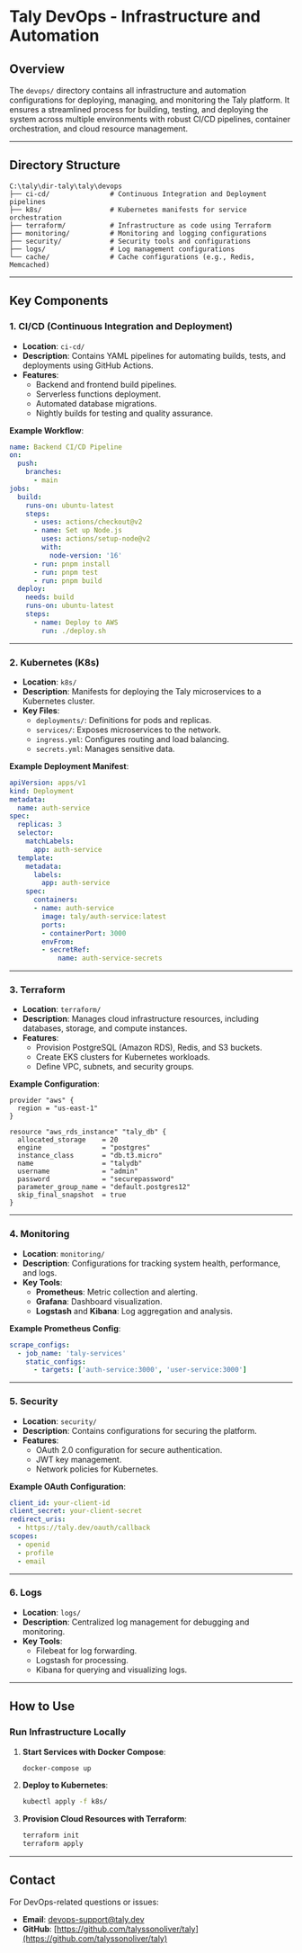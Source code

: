# Taly DevOps - Infrastructure and Automation

## Overview
The `devops/` directory contains all infrastructure and automation configurations for deploying, managing, and monitoring the Taly platform. It ensures a streamlined process for building, testing, and deploying the system across multiple environments with robust CI/CD pipelines, container orchestration, and cloud resource management.

---

## Directory Structure
```
C:\taly\dir-taly\taly\devops
├── ci-cd/               # Continuous Integration and Deployment pipelines
├── k8s/                 # Kubernetes manifests for service orchestration
├── terraform/           # Infrastructure as code using Terraform
├── monitoring/          # Monitoring and logging configurations
├── security/            # Security tools and configurations
├── logs/                # Log management configurations
└── cache/               # Cache configurations (e.g., Redis, Memcached)
```

---

## Key Components

### **1. CI/CD (Continuous Integration and Deployment)**
- **Location**: `ci-cd/`
- **Description**: Contains YAML pipelines for automating builds, tests, and deployments using GitHub Actions.
- **Features**:
  - Backend and frontend build pipelines.
  - Serverless functions deployment.
  - Automated database migrations.
  - Nightly builds for testing and quality assurance.

**Example Workflow**:
```yaml
name: Backend CI/CD Pipeline
on:
  push:
    branches:
      - main
jobs:
  build:
    runs-on: ubuntu-latest
    steps:
      - uses: actions/checkout@v2
      - name: Set up Node.js
        uses: actions/setup-node@v2
        with:
          node-version: '16'
      - run: pnpm install
      - run: pnpm test
      - run: pnpm build
  deploy:
    needs: build
    runs-on: ubuntu-latest
    steps:
      - name: Deploy to AWS
        run: ./deploy.sh
```

---

### **2. Kubernetes (K8s)**
- **Location**: `k8s/`
- **Description**: Manifests for deploying the Taly microservices to a Kubernetes cluster.
- **Key Files**:
  - `deployments/`: Definitions for pods and replicas.
  - `services/`: Exposes microservices to the network.
  - `ingress.yml`: Configures routing and load balancing.
  - `secrets.yml`: Manages sensitive data.

**Example Deployment Manifest**:
```yaml
apiVersion: apps/v1
kind: Deployment
metadata:
  name: auth-service
spec:
  replicas: 3
  selector:
    matchLabels:
      app: auth-service
  template:
    metadata:
      labels:
        app: auth-service
    spec:
      containers:
      - name: auth-service
        image: taly/auth-service:latest
        ports:
        - containerPort: 3000
        envFrom:
        - secretRef:
            name: auth-service-secrets
```

---

### **3. Terraform**
- **Location**: `terraform/`
- **Description**: Manages cloud infrastructure resources, including databases, storage, and compute instances.
- **Features**:
  - Provision PostgreSQL (Amazon RDS), Redis, and S3 buckets.
  - Create EKS clusters for Kubernetes workloads.
  - Define VPC, subnets, and security groups.

**Example Configuration**:
```hcl
provider "aws" {
  region = "us-east-1"
}

resource "aws_rds_instance" "taly_db" {
  allocated_storage    = 20
  engine               = "postgres"
  instance_class       = "db.t3.micro"
  name                 = "talydb"
  username             = "admin"
  password             = "securepassword"
  parameter_group_name = "default.postgres12"
  skip_final_snapshot  = true
}
```

---

### **4. Monitoring**
- **Location**: `monitoring/`
- **Description**: Configurations for tracking system health, performance, and logs.
- **Key Tools**:
  - **Prometheus**: Metric collection and alerting.
  - **Grafana**: Dashboard visualization.
  - **Logstash** and **Kibana**: Log aggregation and analysis.

**Example Prometheus Config**:
```yaml
scrape_configs:
  - job_name: 'taly-services'
    static_configs:
      - targets: ['auth-service:3000', 'user-service:3000']
```

---

### **5. Security**
- **Location**: `security/`
- **Description**: Contains configurations for securing the platform.
- **Features**:
  - OAuth 2.0 configuration for secure authentication.
  - JWT key management.
  - Network policies for Kubernetes.

**Example OAuth Configuration**:
```yaml
client_id: your-client-id
client_secret: your-client-secret
redirect_uris:
  - https://taly.dev/oauth/callback
scopes:
  - openid
  - profile
  - email
```

---

### **6. Logs**
- **Location**: `logs/`
- **Description**: Centralized log management for debugging and monitoring.
- **Key Tools**:
  - Filebeat for log forwarding.
  - Logstash for processing.
  - Kibana for querying and visualizing logs.

---

## How to Use

### **Run Infrastructure Locally**
1. **Start Services with Docker Compose**:
   ```bash
   docker-compose up
   ```

2. **Deploy to Kubernetes**:
   ```bash
   kubectl apply -f k8s/
   ```

3. **Provision Cloud Resources with Terraform**:
   ```bash
   terraform init
   terraform apply
   ```

---

## Contact
For DevOps-related questions or issues:
- **Email**: devops-support@taly.dev
- **GitHub**: [https://github.com/talyssonoliver/taly](https://github.com/talyssonoliver/taly)
